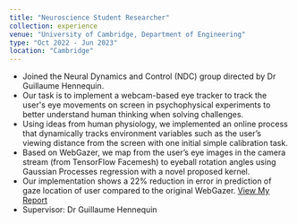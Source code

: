 ```yaml
---
title: "Neuroscience Student Researcher"
collection: experience
venue: "University of Cambridge, Department of Engineering"
type: "Oct 2022 - Jun 2023"
location: "Cambridge"
---
```


* Joined the Neural Dynamics and Control (NDC) group directed by Dr Guillaume Hennequin.
* Our task is to implement a webcam-based eye tracker to track the user's eye movements on screen in psychophysical experiments to better understand human thinking when solving challenges.
* Using ideas from human physiology, we implemented an online process that dynamically tracks environment variables such as the user’s viewing distance from the screen with one initial simple calibration task.
* Based on WebGazer, we map from the user’s eye images in the camera stream (from TensorFlow Facemesh) to eyeball rotation angles using Gaussian Processes regression with a novel proposed kernel.
* Our implementation shows a 22% reduction in error in prediction of gaze location of user compared to the original WebGazer. <a href="http://YoujingYu99.github.io/files/Report_eyetracker.pdf" target="_blank">View My Report</a>
* Supervisor: Dr Guillaume Hennequin
